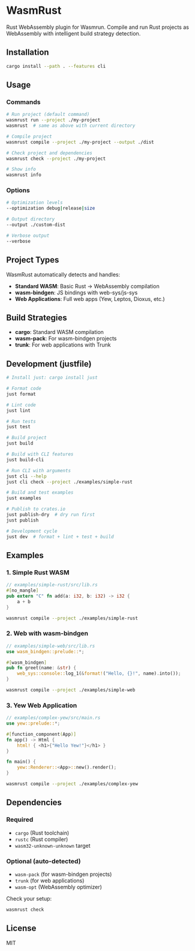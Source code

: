 # WasmRust

Rust WebAssembly plugin for Wasmrun. Compile and run Rust projects as WebAssembly with intelligent build strategy detection.

## Installation

```bash
cargo install --path . --features cli
```

## Usage

### Commands

```bash
# Run project (default command)
wasmrust run --project ./my-project
wasmrust  # same as above with current directory

# Compile project
wasmrust compile --project ./my-project --output ./dist

# Check project and dependencies
wasmrust check --project ./my-project

# Show info
wasmrust info
```

### Options

```bash
# Optimization levels
--optimization debug|release|size

# Output directory
--output ./custom-dist

# Verbose output
--verbose
```

## Project Types

WasmRust automatically detects and handles:

- **Standard WASM**: Basic Rust → WebAssembly compilation
- **wasm-bindgen**: JS bindings with web-sys/js-sys
- **Web Applications**: Full web apps (Yew, Leptos, Dioxus, etc.)

## Build Strategies

- **cargo**: Standard WASM compilation
- **wasm-pack**: For wasm-bindgen projects  
- **trunk**: For web applications with Trunk

## Development (justfile)

```bash
# Install just: cargo install just

# Format code
just format

# Lint code
just lint

# Run tests
just test

# Build project
just build

# Build with CLI features
just build-cli

# Run CLI with arguments
just cli --help
just cli check --project ./examples/simple-rust

# Build and test examples
just examples

# Publish to crates.io
just publish-dry  # dry run first
just publish

# Development cycle
just dev  # format + lint + test + build
```

## Examples

### 1. Simple Rust WASM

```rust
// examples/simple-rust/src/lib.rs
#[no_mangle]
pub extern "C" fn add(a: i32, b: i32) -> i32 {
    a + b
}
```

```bash
wasmrust compile --project ./examples/simple-rust
```

### 2. Web with wasm-bindgen

```rust
// examples/simple-web/src/lib.rs
use wasm_bindgen::prelude::*;

#[wasm_bindgen]
pub fn greet(name: &str) {
    web_sys::console::log_1(&format!("Hello, {}!", name).into());
}
```

```bash
wasmrust compile --project ./examples/simple-web
```

### 3. Yew Web Application

```rust
// examples/complex-yew/src/main.rs
use yew::prelude::*;

#[function_component(App)]
fn app() -> Html {
    html! { <h1>{"Hello Yew!"}</h1> }
}

fn main() {
    yew::Renderer::<App>::new().render();
}
```

```bash
wasmrust compile --project ./examples/complex-yew
```

## Dependencies

### Required
- `cargo` (Rust toolchain)
- `rustc` (Rust compiler)  
- `wasm32-unknown-unknown` target

### Optional (auto-detected)
- `wasm-pack` (for wasm-bindgen projects)
- `trunk` (for web applications)
- `wasm-opt` (WebAssembly optimizer)

Check your setup:
```bash
wasmrust check
```

## License

MIT
